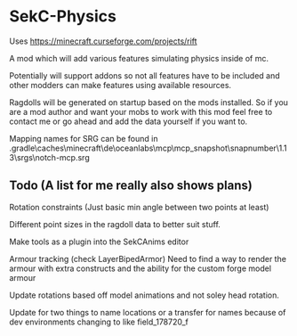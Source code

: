 # SekC-Physics

Uses https://minecraft.curseforge.com/projects/rift

A mod which will add various features simulating physics inside of mc.

Potentially will support addons so not all features have to be included and other modders can make features using available resources.

Ragdolls will be generated on startup based on the mods installed. So if you are a mod author and want your mobs to work with this mod feel free to contact me or go ahead and add the data yourself if you want to.

Mapping names for SRG can be found in .gradle\caches\minecraft\de\oceanlabs\mcp\mcp_snapshot\snapnumber\1.13\srgs\notch-mcp.srg

Todo (A list for me really also shows plans)
--------
Rotation constraints (Just basic min angle between two points at least)

Different point sizes in the ragdoll data to better suit stuff.

Make tools as a plugin into the SekCAnims editor

Armour tracking (check LayerBipedArmor) Need to find a way to render the armour with extra constructs and the ability for the custom forge model armour

Update rotations based off model animations and not soley head rotation.

Update for two things to name locations or a transfer for names because of dev environments changing to like field_178720_f
